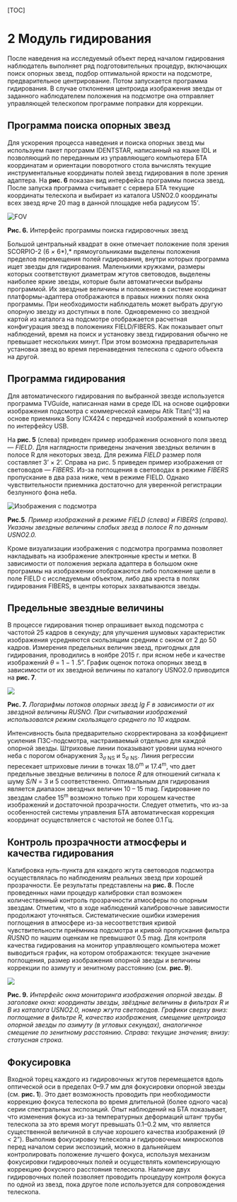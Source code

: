 [TOC]

# 2 Модуль гидирования
После наведения на исследуемый объект перед началом гидирования наблюдатель выполняет ряд подготовительных процедур, включающих поиск опорных звезд, подбор оптимальной яркости на подсмотре, предварительное центрирование. Потом запускается программа гидирования. В случае отклонения центроида изображения звезды от заданного наблюдателем положения на подсмотре она отправляет управляющей телескопом программе поправки для коррекции.



## Программа поиска опорных звезд

Для ускорения процесса наведения и поиска опорных звезд мы используем пакет программ  IDENTSTAR, написанный на языке IDL и позволяющий по переданным из управляющего компьютера БТА координатам и ориентации поворотного стола вычислять текущие инструментальные координаты полей звезд гидирования в поле зрения адаптера. На **рис. 6** показан вид интерфейса программы поиска звезд. После запуска программа считывает с сервера БТА текущие  координаты телескопа и выбирает из каталога USNO2.0 координаты всех звезд ярче 20 mag в данной площадке неба радиусом 15’*.*

![FOV](pic/scrFOV.png)

**Рис. 6.** Интерфейс программы поиска гидировочных звезд

Большой центральный квадрат в окне отмечает положение поля зрения SCORPIO-2 (6 *×* 6*),*  прямоугольниками выделены положения пределов перемещения полей гидирования, внутри которых программа ищет звезды для гидирования. Маленькими кружками, размеры которых соответствуют диаметрам жгутов световодов, выделены наиболее яркие звезды, которые были автоматически выбраны программой. Их звездные величины и положение в системе координат платформы-адаптера отображаются в правых нижних полях окна программы. При необходимости наблюдатель может выбрать другую опорную звезду из доступных в поле. Одновременно со звездной картой из каталога на подсмотре отображается расчетная конфигурация звезд в положениях FIELD/FIBERS. Как показывает опыт наблюдений, время на поиск и установку звезд гидирования обычно не превышает нескольких минут. При этом возможна  предварительная установка звезд во время перенаведения телескопа с одного объекта на другой.

## Программа гидирования

Для автоматического гидирования по выбранной звезде используется программа TVGuide, написанная нами в среде IDL на основе оцифровки изображения подсмотра с коммерческой камеры Atik Titan[^3] на основе приемника Sony ICX424 с передачей изображений в компьютер по интерфейсу USB.

На **рис. 5** (слева) приведен пример изображения основного поля звезд — *FIELD*. Для наглядности приведены значения звездных величин в полосе R для некоторых звезд. Для режима *FIELD* размер
поля составляет 3’ × 2’. Справа на рис. 5 приведен пример изображения от световодов — *FIBERS*.
Из-за поглощения в световодах в режиме *FIBERS* пропускание в два раза ниже, чем в режиме FIELD.
Однако чувствительности приемника достаточно для уверенной регистрации безлунного фона неба.

![Изображения с подсмотра](pic/guideStars.png) 

**Рис.5**. *Пример изображений в режиме FIELD (слева) и FIBERS (справа). Указаны звездные величины слабых звезд в полосе R по данным USNO2.0.*

Кроме визуализации изображения с подсмотра программа позволяет накладывать на изображение электронные кресты и метки. В зависимости от положения зеркала адаптера в большом окне программы на изображении отображаются либо положение щели в поле FIELD с исследуемым объектом, либо два креста в полях гидирования FIBERS, в центры которых захватываются звезды.



## Предельные звездные величины

В процессе гидирования тюнер опрашивает выход подсмотра с частотой 25 кадров в секунду; для улучшения шумовых характеристик изображения усредняются скользящим средним с окном от 2 до 50 кадров. Измерения предельных величин звезд, пригодных для гидирования, проводились в ноябре 2015 г. при ясном небе и качестве изображений *θ* = 1 *−* 1 .5”. График оценок потока опорных звезд в зависимости от их звездной величины по каталогу USNO2.0 приводится на **рис. 7**. 

![](pic/mag_limit.png)

**Рис. 7.** *Логарифмы потоков опорных звезд lg F в зависимости от их звездной величины RUSNO. При считывании изображений использовался режим скользящего среднего по 10 кадрам.*

Интенсивность была предварительно скорректирована за коэффициент усиления ПЗС-подсмотра, настраиваемый отдельно для каждой опорной звезды. Штриховые линии показывают уровни шума ночного неба с порогом обнаружения 3<sub>*σ* NS</sub> и 5<sub>*σ* NS</sub>. Линия регрессии пересекает штриховые линии в точках 18.0<sup>m</sup> и 17.4<sup>m</sup>, что дает предельные звездные величины в полосе *R* для отношений сигнала к шуму *S/N* = 3 и 5 соответственно. Оптимальным для гидирования является диапазон звездных величин 10 – 15 mag. Гидирование по звездам слабее 15<sup>m</sup> возможно только при хорошем качестве изображений и достаточной прозрачности. Следует отметить, что из-за особенностей системы управления БТА автоматическая коррекция координат осуществляется с частотой не более 0.1 Гц.

## Контроль прозрачности атмосферы и качества гидирования

Калибровка нуль-пункта для каждого жгута световодов подсмотра осуществлялась по наблюдениям реальных звезд при хорошей прозрачности. Ее результаты представлены на **рис. 8**. После  проведенных нами процедур калибровки стал возможен количественный контроль прозрачности атмосферы по опорным звездам. Отметим, что в ходе наблюдений калибровочные зависимости продолжают уточняться. Систематические ошибки измерения поглощения в атмосфере из-за несоответствия кривой чувствительности приёмника подсмотра и кривой пропускания фильтра *R*USNO по нашим оценкам не превышают 0.5 mag. Для контроля качества гидирования на монитор управляющего компьютера может выводиться график, на котором отображаются: текущее значение поглощения, размер изображения опорной звезды и величины коррекции по азимуту и зенитному расстоянию (см. **рис. 9**).

![](pic/scr_Monitor0.png)

**Рис. 9.** *Интерфейс окна мониторинга изображения опорной звезды. В заголовке окна: координаты звезды, звёздные величины в фильтрах R и B из каталога USNO2.0, номер жгута световодов. Графики сверху вниз: поглощение в фильтре R, качество изображения, смещение центроида опорной звезды по азимуту (в угловых секундах), аналогичное смещение по зенитному расстоянию. Справа: текущие значения; внизу: статусная строка.*

## Фокусировка

Входной торец каждого из гидировочных жгутов перемещается вдоль оптической оси в пределах 0–9.7 мм для фокусировки опорной звезды (см. **рис. 1**). Это дает возможность проводить при необходимости коррекцию фокуса телескопа во время длительной (более одного часа) серии спектральных экспозиций. Опыт наблюдений на БТА показывает, что изменения фокуса из-за температурных деформаций штанг трубы телескопа за это время могут превышать 0.1–0.2 мм, что является существенной величиной в случае хорошего качества изображений (*θ <* 2”). Выполнив фокусировку телескопа и гидировочных микроскопов перед началом серии экспозиций, можно в дальнейшем контролировать положение лучшего фокуса, используя механизм фокусировки гидировочных полей и осуществлять компенсирующую коррекцию фокусного расстояния телескопа. Наличие двух гидировочных полей позволяет проводить процедуру контроля фокуса по одной из звезд, пока другое поле используется для сопровождения телескопа.

